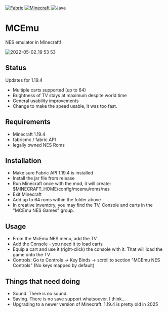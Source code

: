 [![Fabric](https://img.shields.io/badge/Mod_Loader-Fabric-blue)](https://fabricmc.net/)
[![Minecraft](https://img.shields.io/badge/Minecraft-1.19.4-green)](https://www.minecraft.net/)
![Java](https://img.shields.io/badge/Java-17-b07219)

# MCEmu

NES emulator in Minecraft!

![2022-05-02_19 53 53](https://user-images.githubusercontent.com/493908/166223486-5f2ee0b9-7c17-422d-953b-747ba1c6beb4.png)

## Status

Updates for 1.19.4

 * Multiple carts supported (up to 64)
 * Brightness of TV stays at maximum despite world time
 * General usability improvements
 * Change to make the speed usable, it was too fast.

## Requirements

 * Minecraft 1.19.4
 * fabricmc / fabric API
 * legally owned NES Roms

## Installation 
 * Make sure Fabric API 1.19.4 is installed
 * Install the jar file from release
 * Run Minecraft once with the mod, it will create: $MINECRAFT_HOME/config/mcemu/roms/nes
 * Exit Minecraft
 * Add up to 64 roms within the folder above
 * In creative inventory, you may find the TV, Console and carts in the "MCEmu NES Games" group.

## Usage
 * From the McEmu NES menu, add the TV
 * Add the Console - you need it to load carts
 * Equip a cart and use it (right-click) the console with it. That will load the game onto the TV
 * Controls: Go to Controls -> Key Binds -> scroll to section "MCEmu NES Controls" (No keys mapped by default)


## Things that need doing
 * Sound. There is no sound.
 * Saving. There is no save support whatsoever. I think...
 * Upgrading to a newer version of Minecraft. 1.19.4 is pretty old in 2025
